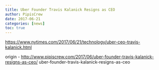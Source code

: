 ```yaml
---
title: Uber Founder Travis Kalanick Resigns as CEO
author: PipisCrew
date: 2017-06-21
categories: [news]
toc: true
---
```


https://www.nytimes.com/2017/06/21/technology/uber-ceo-travis-kalanick.html

origin - http://www.pipiscrew.com/2017/06/uber-founder-travis-kalanick-resigns-as-ceo/ uber-founder-travis-kalanick-resigns-as-ceo